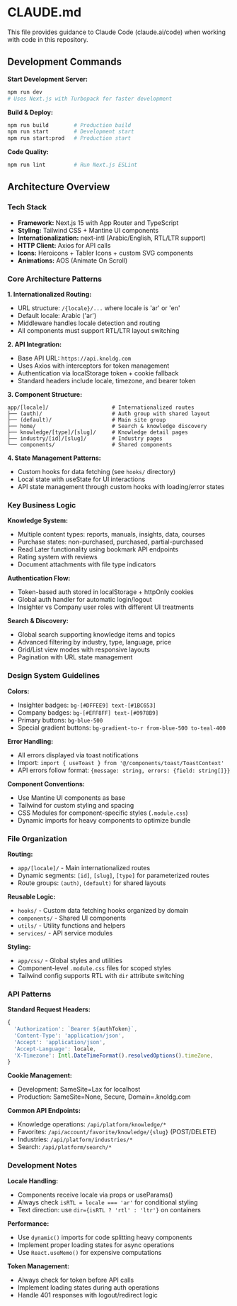 # CLAUDE.md

This file provides guidance to Claude Code (claude.ai/code) when working with code in this repository.

## Development Commands

**Start Development Server:**
```bash
npm run dev
# Uses Next.js with Turbopack for faster development
```

**Build & Deploy:**
```bash
npm run build        # Production build
npm run start        # Development start
npm run start:prod   # Production start
```

**Code Quality:**
```bash
npm run lint         # Run Next.js ESLint
```

## Architecture Overview

### Tech Stack
- **Framework:** Next.js 15 with App Router and TypeScript
- **Styling:** Tailwind CSS + Mantine UI components
- **Internationalization:** next-intl (Arabic/English, RTL/LTR support)
- **HTTP Client:** Axios for API calls
- **Icons:** Heroicons + Tabler Icons + custom SVG components
- **Animations:** AOS (Animate On Scroll)

### Core Architecture Patterns

**1. Internationalized Routing:**
- URL structure: `/{locale}/...` where locale is 'ar' or 'en'
- Default locale: Arabic ('ar')
- Middleware handles locale detection and routing
- All components must support RTL/LTR layout switching

**2. API Integration:**
- Base API URL: `https://api.knoldg.com`
- Uses Axios with interceptors for token management
- Authentication via localStorage token + cookie fallback
- Standard headers include locale, timezone, and bearer token

**3. Component Structure:**
```
app/[locale]/                    # Internationalized routes
├── (auth)/                      # Auth group with shared layout
├── (default)/                   # Main site group  
├── home/                        # Search & knowledge discovery
├── knowledge/[type]/[slug]/     # Knowledge detail pages
├── industry/[id]/[slug]/        # Industry pages
└── components/                  # Shared components
```

**4. State Management Patterns:**
- Custom hooks for data fetching (see `hooks/` directory)
- Local state with useState for UI interactions
- API state management through custom hooks with loading/error states

### Key Business Logic

**Knowledge System:**
- Multiple content types: reports, manuals, insights, data, courses
- Purchase states: non-purchased, purchased, partial-purchased
- Read Later functionality using bookmark API endpoints
- Rating system with reviews
- Document attachments with file type indicators

**Authentication Flow:**
- Token-based auth stored in localStorage + httpOnly cookies
- Global auth handler for automatic login/logout
- Insighter vs Company user roles with different UI treatments

**Search & Discovery:**
- Global search supporting knowledge items and topics
- Advanced filtering by industry, type, language, price
- Grid/List view modes with responsive layouts
- Pagination with URL state management

### Design System Guidelines

**Colors:**
- Insighter badges: `bg-[#DFFEE9] text-[#1BC653]`
- Company badges: `bg-[#EFF8FF] text-[#0978B9]` 
- Primary buttons: `bg-blue-500`
- Special gradient buttons: `bg-gradient-to-r from-blue-500 to-teal-400`

**Error Handling:**
- All errors displayed via toast notifications
- Import: `import { useToast } from '@/components/toast/ToastContext'`
- API errors follow format: `{message: string, errors: {field: string[]}}`

**Component Conventions:**
- Use Mantine UI components as base
- Tailwind for custom styling and spacing
- CSS Modules for component-specific styles (`.module.css`)
- Dynamic imports for heavy components to optimize bundle

### File Organization

**Routing:**
- `app/[locale]/` - Main internationalized routes
- Dynamic segments: `[id]`, `[slug]`, `[type]` for parameterized routes  
- Route groups: `(auth)`, `(default)` for shared layouts

**Reusable Logic:**
- `hooks/` - Custom data fetching hooks organized by domain
- `components/` - Shared UI components
- `utils/` - Utility functions and helpers
- `services/` - API service modules

**Styling:**
- `app/css/` - Global styles and utilities
- Component-level `.module.css` files for scoped styles
- Tailwind config supports RTL with `dir` attribute switching

### API Patterns

**Standard Request Headers:**
```javascript
{
  'Authorization': `Bearer ${authToken}`,
  'Content-Type': 'application/json', 
  'Accept': 'application/json',
  'Accept-Language': locale,
  'X-Timezone': Intl.DateTimeFormat().resolvedOptions().timeZone,
}
```

**Cookie Management:**
- Development: SameSite=Lax for localhost
- Production: SameSite=None, Secure, Domain=.knoldg.com

**Common API Endpoints:**
- Knowledge operations: `/api/platform/knowledge/*`
- Favorites: `/api/account/favorite/knowledge/{slug}` (POST/DELETE)
- Industries: `/api/platform/industries/*`
- Search: `/api/platform/search/*`

### Development Notes

**Locale Handling:**
- Components receive locale via props or useParams()
- Always check `isRTL = locale === 'ar'` for conditional styling
- Text direction: use `dir={isRTL ? 'rtl' : 'ltr'}` on containers

**Performance:**
- Use `dynamic()` imports for code splitting heavy components
- Implement proper loading states for async operations
- Use `React.useMemo()` for expensive computations

**Token Management:**
- Always check for token before API calls
- Implement loading states during auth operations  
- Handle 401 responses with logout/redirect logic